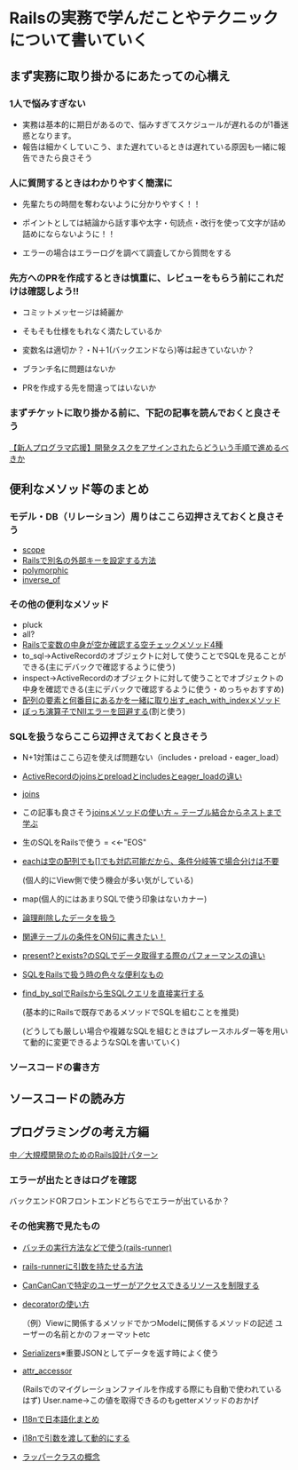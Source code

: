 # Railsの実務で学んだことやテクニックについて書いていく

## まず実務に取り掛かるにあたっての心構え

### 1人で悩みすぎない
- 実務は基本的に期日があるので、悩みすぎてスケジュールが遅れるのが1番迷惑となります。
- 報告は細かくしていこう、また遅れているときは遅れている原因も一緒に報告できたら良さそう

### 人に質問するときはわかりやすく簡潔に
- 先輩たちの時間を奪わないように分かりやすく！！  

- ポイントとしては結論から話す事や太字・句読点・改行を使って文字が詰め詰めにならないように！！

- エラーの場合はエラーログを調べて調査してから質問をする

### 先方へのPRを作成するときは慎重に、レビューをもらう前にこれだけは確認しよう!!

- コミットメッセージは綺麗か

- そもそも仕様をもれなく満たしているか

- 変数名は適切か？・N＋1(バックエンドなら)等は起きていないか？

- ブランチ名に問題はないか

- PRを作成する先を間違ってはいないか

### まずチケットに取り掛かる前に、下記の記事を読んでおくと良さそう

[【新人プログラマ応援】開発タスクをアサインされたらどういう手順で進めるべきか](https://qiita.com/jnchito/items/017487cd882091494298)


## 便利なメソッド等のまとめ

### モデル・DB（リレーション）周りはここら辺押さえておくと良さそう
- [scope](https://qiita.com/ngron/items/14a39ce62c9d30bf3ac3)
- [Railsで別名の外部キーを設定する方法](https://qiita.com/j-sunaga/items/ee1fb558807c04243f0f)
- [polymorphic](https://qiita.com/sibakenY/items/7d984267995e8ce408c2)
- [inverse_of](https://www.sejuku.net/blog/66868)

### その他の便利なメソッド
- pluck
- all?
- [Railsで変数の中身が空か確認する空チェックメソッド4種](https://materializer.co/lab/blog/27)
- to_sql→ActiveRecordのオブジェクトに対して使うことでSQLを見ることができる(主にデバックで確認するように使う)
- inspect→ActiveRecordのオブジェクトに対して使うことでオブジェクトの中身を確認できる(主にデバックで確認するように使う・めっちゃおすすめ)
- [配列の要素と何番目にあるかを一緒に取り出す_each_with_indexメソッド](https://satoru103.hatenablog.com/entry/2020/02/09/225503)
- [ぼっち演算子でNIlエラーを回避する](https://qiita.com/yoshi_4/items/e987b698c1978d248cfc)(割と使う)




### SQLを扱うならここら辺押さえておくと良さそう

- N+1対策はここら辺を使えば問題ない（includes・preload・eager_load）
- [ActiveRecordのjoinsとpreloadとincludesとeager_loadの違い](https://qiita.com/k0kubun/items/80c5a5494f53bb88dc58)
- [joins](https://qiita.com/yuyasat/items/c2ad37b5a24a58ee3d30)
- この記事も良さそう[joinsメソッドの使い方 ~ テーブル結合からネストまで学ぶ](https://pikawaka.com/rails/joins)
- 生のSQLをRailsで使う
= <<-"EOS"
- [eachは空の配列でも[]でも対応可能だから、条件分岐等で場合分けは不要](https://teratail.com/questions/168508)

  (個人的にView側で使う機会が多い気がしている)
- map(個人的にはあまりSQLで使う印象はないカナー)
- [論理削除したデータを扱う](https://www.task-notes.com/entry/20170813/1502618254)
- [関連テーブルの条件をON句に書きたい！](https://blog.logicoffee.tech/posts/programming/scoped-association.html)
- [present?とexists?のSQLでデータ取得する際のパフォーマンスの違い](https://mikamisan.hatenablog.com/entry/2017/09/26/223137)
- [SQLをRailsで扱う時の色々な便利なもの](https://qiita.com/yut_h1979/items/4cb3d9a3b3fc87ca0435)
- [find_by_sqlでRailsから生SQLクエリを直接実行する](https://qiita.com/natsuokawai/items/7bc330e9a6f6f4ef0359)

  (基本的にRailsで既存であるメソッドでSQLを組むことを推奨)
  
  
  (どうしても厳しい場合や複雑なSQLを組むときはプレースホルダー等を用いて動的に変更できるようなSQLを書いていく)

### ソースコードの書き方




## ソースコードの読み方

## プログラミングの考え方編
[中／大規模開発のためのRails設計パターン](https://qiita.com/ktsujichan/items/2899d337ecbd90474c46)

### エラーが出たときはログを確認
バックエンドORフロントエンドどちらでエラーが出ているか？


### その他実務で見たもの
- [バッチの実行方法などで使う(rails-runner)](https://qiita.com/port-development/items/61c0f74c123955f45f8e)
- [rails-runnerに引数を持たせる方法](http://nomnel.net/blog/rails-runner-keyword-arg/)
- [CanCanCanで特定のユーザーがアクセスできるリソースを制限する](http://319ring.net/blog/archives/2179/)
- [decoratorの使い方](https://qiita.com/ykemoemo/items/b2c5c68f853a5cc91446)

  （例）Viewに関係するメソッドでかつModelに関係するメソッドの記述
  ユーザーの名前とかのフォーマットetc
- [Serializers](https://zenn.dev/emono/articles/8211ad5ec036e9)※重要JSONとしてデータを返す時によく使う
- [attr_accessor](https://qiita.com/Hassan/items/0e034a1d42b2335936e6)

  (Railsでのマイグレーションファイルを作成する際にも自動で使われているはず)
  User.name→この値を取得できるのもgetterメソッドのおかげ

- [I18nで日本語化まとめ](https://qiita.com/Kta-M/items/bd4ba36a58ad602a9d8b)
- [i18nで引数を渡して動的にする](https://takuyan.hatenablog.com/entry/20111120/1321741426)

- [ラッパークラスの概念](https://wa3.i-3-i.info/word191.html)
